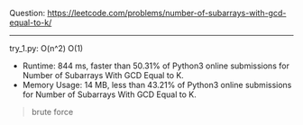 Question: https://leetcode.com/problems/number-of-subarrays-with-gcd-equal-to-k/

---

try_1.py: O(n^2) O(1)

* Runtime: 844 ms, faster than 50.31% of Python3 online submissions for Number of Subarrays With GCD Equal to K.
* Memory Usage: 14 MB, less than 43.21% of Python3 online submissions for Number of Subarrays With GCD Equal to K.

> brute force